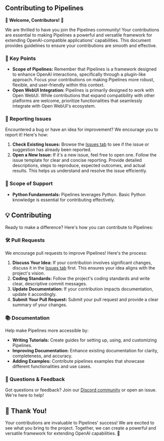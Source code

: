 ## Contributing to Pipelines

🚀 **Welcome, Contributors!** 🚀

We are thrilled to have you join the Pipelines community! Your contributions are essential to making Pipelines a powerful and versatile framework for extending OpenAI-compatible applications' capabilities. This document provides guidelines to ensure your contributions are smooth and effective.

### 📌 Key Points

- **Scope of Pipelines:** Remember that Pipelines is a framework designed to enhance OpenAI interactions, specifically through a plugin-like approach. Focus your contributions on making Pipelines more robust, flexible, and user-friendly within this context.
- **Open WebUI Integration:** Pipelines is primarily designed to work with Open WebUI. While contributions that expand compatibility with other platforms are welcome, prioritize functionalities that seamlessly integrate with Open WebUI's ecosystem.

### 🚨 Reporting Issues

Encountered a bug or have an idea for improvement? We encourage you to report it! Here's how:

1. **Check Existing Issues:**  Browse the [Issues tab](https://github.com/open-webui/pipelines/issues) to see if the issue or suggestion has already been reported.
2. **Open a New Issue:** If it's a new issue, feel free to open one. Follow the issue template for clear and concise reporting. Provide detailed descriptions, steps to reproduce, expected outcomes, and actual results. This helps us understand and resolve the issue efficiently.

### 🧭 Scope of Support

- **Python Fundamentals:** Pipelines leverages Python. Basic Python knowledge is essential for contributing effectively.

## 💡 Contributing

Ready to make a difference? Here's how you can contribute to Pipelines:

### 🛠 Pull Requests

We encourage pull requests to improve Pipelines! Here's the process:

1. **Discuss Your Idea:** If your contribution involves significant changes, discuss it in the [Issues tab](https://github.com/open-webui/pipelines/issues) first. This ensures your idea aligns with the project's vision.
2. **Coding Standards:** Follow the project's coding standards and write clear, descriptive commit messages.
3. **Update Documentation:**  If your contribution impacts documentation, update it accordingly.
4. **Submit Your Pull Request:** Submit your pull request and provide a clear summary of your changes.

### 📚 Documentation

Help make Pipelines more accessible by:

- **Writing Tutorials:** Create guides for setting up, using, and customizing Pipelines.
- **Improving Documentation:**  Enhance existing documentation for clarity, completeness, and accuracy.
- **Adding Examples:**  Contribute pipelines examples that showcase different functionalities and use cases.

### 🤔 Questions & Feedback

Got questions or feedback? Join our [Discord community](https://discord.gg/5rJgQTnV4s) or open an issue. We're here to help!

## 🙏 Thank You!

Your contributions are invaluable to Pipelines' success! We are excited to see what you bring to the project. Together, we can create a powerful and versatile framework for extending OpenAI capabilities. 🌟